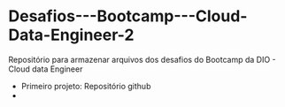 # Desafios---Bootcamp---Cloud-Data-Engineer-2
Repositório para armazenar arquivos dos desafios do Bootcamp da DIO - Cloud data Engineer
- Primeiro projeto: Repositório github
- 
